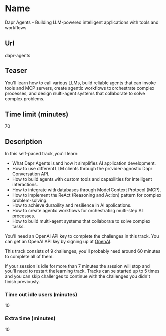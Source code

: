 # Name

Dapr Agents - Building LLM-powered intelligent applications with tools and workflows

## Url

dapr-agents

## Teaser

You'll learn how to call various LLMs, build reliable agents that can invoke tools and MCP servers, create agentic workflows to orchestrate complex processes, and design multi-agent systems that collaborate to solve complex problems.

## Time limit (minutes)

70

## Description

In this self-paced track, you'll learn:

- What Dapr Agents is and how it simplifies AI application development.
- How to use different LLM clients through the provider-agnostic Dapr Conversation API.
- How to build agents with custom tools and capabilities for intelligent interactions.
- How to integrate with databases through Model Context Protocol (MCP).
- How to implement the ReAct (Reasoning and Action) pattern for complex problem-solving.
- How to achieve durability and resilience in AI applications.
- How to create agentic workflows for orchestrating multi-step AI processes.
- How to build multi-agent systems that collaborate to solve complex tasks.

You'll need an OpenAI API key to complete the challenges in this track. You can get an OpenAI API key by signing up at [OpenAI](https://platform.openai.com/signup).

This track consists of 9 challenges, you'll probably need around 60 minutes to complete all of them.

If your session is idle for more than 7 minutes the session will stop and you'll need to restart the learning track. Tracks can be started up to 5 times and you can skip challenges to continue with the challenges you didn't finish previously.

### Time out idle users (minutes)

10

### Extra time (minutes)

10
```